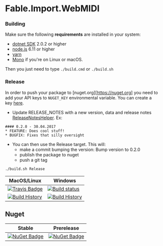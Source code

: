 # Fable.Import.WebMIDI


### Building

Make sure the following **requirements** are installed in your system:

* [dotnet SDK](https://www.microsoft.com/net/download/core) 2.0.2 or higher
* [node.js](https://nodejs.org) 6.11 or higher
* [yarn](https://yarnpkg.com)
* [Mono](http://www.mono-project.com/) if you're on Linux or macOS.

Then you just need to type `./build.cmd` or `./build.sh`

### Release

In order to push your package to [nuget.org][https://nuget.org] you need to add your API keys to `NUGET_KEY` environmental variable.
You can create a key [here](https://www.nuget.org/account/ApiKeys).

- Update RELEASE_NOTES with a new version, data and release notes [ReleaseNotesHelper](http://fake.build/apidocs/fake-releasenoteshelper.html).
Ex:

```
#### 0.2.0 - 30.04.2017
* FEATURE: Does cool stuff!
* BUGFIX: Fixes that silly oversight
```


- You can then use the Release target. This will:
  - make a commit bumping the version: Bump version to 0.2.0
  - publish the package to nuget
  - push a git tag

`./build.sh Release`



MacOS/Linux | Windows
--- | ---
[![Travis Badge](https://travis-ci.org/magicmonty/Fable.Import.WebMIDI.svg?branch=master)](https://travis-ci.org/magicmonty/Fable.Import.WebMIDI) | [![Build status](https://ci.appveyor.com/api/projects/status/github/magicmonty/Fable.Import.WebMIDI?svg=true)](https://ci.appveyor.com/project/magicmonty/Fable.Import.WebMIDI)
[![Build History](https://buildstats.info/travisci/chart/magicmonty/Fable.Import.WebMIDI)](https://travis-ci.org/magicmonty/Fable.Import.WebMIDI/builds) | [![Build History](https://buildstats.info/appveyor/chart/magicmonty/Fable.Import.WebMIDI)](https://ci.appveyor.com/project/magicmonty/Fable.Import.WebMIDI)


## Nuget

Stable | Prerelease
--- | ---
[![NuGet Badge](https://buildstats.info/nuget/Fable.Import.WebMIDI)](https://www.nuget.org/packages/Fable.Import.WebMIDI/) | [![NuGet Badge](https://buildstats.info/nuget/Fable.Import.WebMIDI?includePreReleases=true)](https://www.nuget.org/packages/Fable.Import.WebMIDI/)